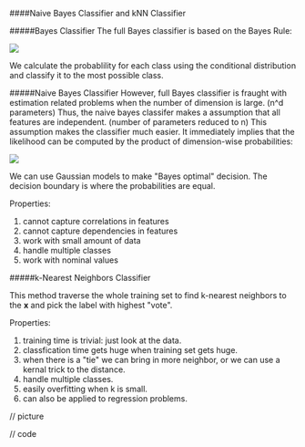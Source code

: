 ####Naive Bayes Classifier and kNN Classifier

#####Bayes Classifier
The full Bayes classifier is based on the Bayes Rule: 

<img src="http://www.forkosh.com/mathtex.cgi? P(y|x) = \frac{P(x|y)P(y)}{P(x)}">

We calculate the probablility for each class using the conditional distribution and classify it to the most possible class. 

#####Naive Bayes Classifier
However, full Bayes classifier is fraught with estimation related problems when the number of dimension is large. (n^d parameters) Thus, the naive bayes classifer makes a assumption that all features are independent. (number of parameters reduced to n) This assumption makes the classifier much easier. It immediately implies that the likelihood can be computed by the product of dimension-wise probabilities:

<img src="http://www.forkosh.com/mathtex.cgi? P(x|c) = P(x|c_1)P(x|c_2)P(x|c_3) \cdots P(x|c_d)">


We can use Gaussian models to make "Bayes optimal" decision. The decision boundary is where the probabilities are equal.

Properties:
  1. cannot capture correlations in features
  2. cannot capture dependencies in features
  3. work with small amount of data
  4. handle multiple classes
  5. work with nominal values
  
#####k-Nearest Neighbors Classifier

This method traverse the whole training set to find k-nearest neighbors to the __x__ and pick the label with highest "vote".

Properties:
  1. training time is trivial: just look at the data.
  2. classfication time gets huge when training set gets huge.
  3. when there is a "tie" we can bring in more neighbor, or we can use a kernal trick to the distance.
  4. handle multiple classes.
  5. easily overfitting when k is small.
  6. can also be applied to regression problems.
  
// picture 

// code
